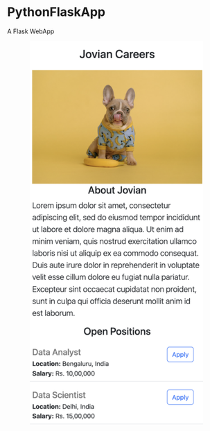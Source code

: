 # PythonFlaskApp
A Flask WebApp

<img src="static/apppreview.png" alt="alt text" width="400" style="display: block; margin-left: auto; margin-right: auto;"/>